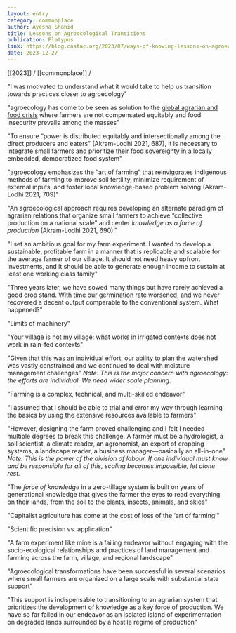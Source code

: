```yaml
---
layout: entry
category: commonplace
author: Ayesha Shahid
title: Lessons on Agroecological Transitions
publication: Platypus
link: https://blog.castac.org/2023/07/ways-of-knowing-lessons-on-agroecological-transitions-from-a-pothwari-farm/
date: 2023-12-27
---
```


[[2023]] / [[commonplace]] / 

"I was motivated to understand what it would take to help us transition towards practices closer to agroecology"

"agroecology has come to be seen as solution to the [global agrarian and food crisis](https://www.theguardian.com/global-development/2022/oct/06/invest-in-small-farmers-or-world-will-face-regular-food-crises-says-un-agency-chief) where farmers are not compensated equitably and food insecurity prevails among the masses"

"To ensure “power is distributed equitably and intersectionally among the direct producers and eaters” (Akram-Lodhi 2021, 687), it is necessary to integrate small farmers and prioritize their food sovereignty in a locally embedded, democratized food system"

"agroecology emphasizes the “art of farming” that reinvigorates indigenous methods of farming to improve soil fertility, minimize requirement of external inputs, and foster local knowledge-based problem solving (Akram-Lodhi 2021, 709)"

"An agroecological approach requires developing an alternate paradigm of agrarian relations that organize small farmers to achieve “collective production on a national scale” and center *knowledge as a force of production* (Akram-Lodhi 2021, 690)."

"I set an ambitious goal for my farm experiment. I wanted to develop a sustainable, profitable farm in a manner that is replicable and scalable for the average farmer of our village. It should not need heavy upfront investments, and it should be able to generate enough income to sustain at least one working class family"

"Three years later, we have sowed many things but have rarely achieved a good crop stand. With time our germination rate worsened, and we never recovered a decent output comparable to the conventional system. What happened?"

"Limits of machinery"

"Your village is not my village: what works in irrigated contexts does not work in rain-fed contexts"

"Given that this was an individual effort, our ability to plan the watershed was vastly constrained and we continued to deal with moisture management challenges"
*Note: This is the major concern with agroecology: the efforts are *individual*. We need wider scale planning.*


"Farming is a complex, technical, and multi-skilled endeavor"

"I assumed that I should be able to trial and error my way through learning the basics by using the extensive resources available to farmers"

"However, designing the farm proved challenging and I felt I needed multiple degrees to break this challenge. A farmer must be a hydrologist, a soil scientist, a climate reader, an agronomist, an expert of cropping systems, a landscape reader, a business manager—basically an all-in-one"
*Note: This is the power of the division of labour. If one individual must know and be responsible for all of this, scaling becomes impossible, let alone rest.*


"The *force of knowledge* in a zero-tillage system is built on years of generational knowledge that gives the farmer the eyes to read everything on their lands, from the soil to the plants, insects, animals, and skies"

"Capitalist agriculture has come at the cost of loss of the ‘art of farming’"

"Scientific precision vs. application"

"A farm experiment like mine is a failing endeavor without engaging with the socio-ecological relationships and practices of land management and farming across the farm, village, and regional landscape"

"Agroecological transformations have been successful in several scenarios where small farmers are organized on a large scale with substantial state support"

"This support is indispensable to transitioning to an agrarian system that prioritizes the development of knowledge as a key force of production. We have so far failed in our endeavor as an isolated island of experimentation on degraded lands surrounded by a hostile regime of production"
